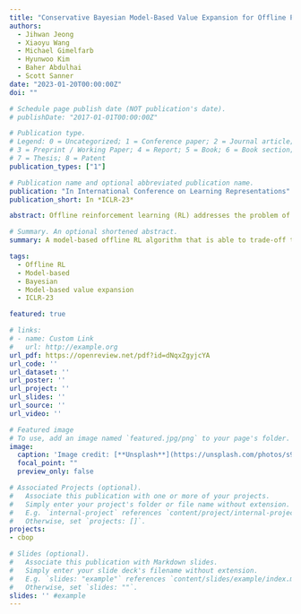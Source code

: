 ```yaml
---
title: "Conservative Bayesian Model-Based Value Expansion for Offline Policy Optimization"
authors:
  - Jihwan Jeong
  - Xiaoyu Wang
  - Michael Gimelfarb
  - Hyunwoo Kim
  - Baher Abdulhai
  - Scott Sanner
date: "2023-01-20T00:00:00Z"
doi: ""

# Schedule page publish date (NOT publication's date).
# publishDate: "2017-01-01T00:00:00Z"

# Publication type.
# Legend: 0 = Uncategorized; 1 = Conference paper; 2 = Journal article;
# 3 = Preprint / Working Paper; 4 = Report; 5 = Book; 6 = Book section;
# 7 = Thesis; 8 = Patent
publication_types: ["1"]

# Publication name and optional abbreviated publication name.
publication: "In International Conference on Learning Representations"
publication_short: In *ICLR-23*

abstract: Offline reinforcement learning (RL) addresses the problem of learning a performant policy from a fixed batch of data collected by following some behavior policy. Model-based approaches are particularly appealing in the offline setting since they can extract more learning signals from the logged dataset by learning a model of the environment. However, the performance of existing model-based approaches falls short of model-free counterparts, due to the compounding of estimation errors in the learned model. Driven by this observation, we argue that it is critical for a model-based method to understand when to trust the model and when to rely on model-free estimates, and how to act conservatively w.r.t. both. To this end, we derive an elegant and simple methodology called conservative Bayesian model-based value expansion for offline policy optimization (CBOP), that trades off model-free and model-based estimates during the policy evaluation step according to their epistemic uncertainties, and facilitates conservatism by taking a lower bound on the Bayesian posterior value estimate. On the standard D4RL continuous control tasks, we find that our method significantly outperforms previous model-based approaches\":\" e.g., MOPO by 116.4%, MOReL by 23.2% and COMBO by 23.7%. Further, CBOP achieves state-of-the-art performance on 11 out of 18 benchmark datasets while doing on par on the remaining datasets.

# Summary. An optional shortened abstract.
summary: A model-based offline RL algorithm that is able to trade-off the uncertainty of the learned dynamics model with that of the value function through Bayesian posterior estimation, achieving state-of-the-art performance on a variety of D4RL benchmark tasks.

tags:
  - Offline RL
  - Model-based
  - Bayesian
  - Model-based value expansion
  - ICLR-23

featured: true

# links:
# - name: Custom Link
#   url: http://example.org
url_pdf: https://openreview.net/pdf?id=dNqxZgyjcYA
url_code: ''
url_dataset: ''
url_poster: ''
url_project: ''
url_slides: ''
url_source: ''
url_video: ''

# Featured image
# To use, add an image named `featured.jpg/png` to your page's folder. 
image:
  caption: 'Image credit: [**Unsplash**](https://unsplash.com/photos/s9CC2SKySJM)'
  focal_point: ""
  preview_only: false

# Associated Projects (optional).
#   Associate this publication with one or more of your projects.
#   Simply enter your project's folder or file name without extension.
#   E.g. `internal-project` references `content/project/internal-project/index.md`.
#   Otherwise, set `projects: []`.
projects:
- cbop

# Slides (optional).
#   Associate this publication with Markdown slides.
#   Simply enter your slide deck's filename without extension.
#   E.g. `slides: "example"` references `content/slides/example/index.md`.
#   Otherwise, set `slides: ""`.
slides: '' #example
---
```


<!-- {{% callout note %}}
Create your slides in Markdown - click the *Slides* button to check out the example.
{{% /callout %}} -->

<!-- Supplementary notes can be added here, including [code, math, and images](https://wowchemy.com/docs/writing-markdown-latex/). -->
